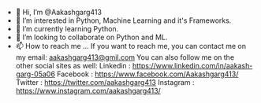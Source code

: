 - 👋 Hi, I’m @Aakashgarg413
- 👀 I’m interested in Python, Machine Learning and it's Frameworks.
- 🌱 I’m currently learning Python.
- 💞️ I’m looking to collaborate on Python and ML.
- 📫 How to reach me ...                If you want to reach me, you can contact me on my email:  aakashgarg413@gmil.com
                                        You can also follow me on the other social sites as well:
                                        Linkedin : https://www.linkedin.com/in/aakash-garg-05a06
                                        Facebook : https://www.facebook.com/Aakashgarg413/
                                        Twitter : https://twitter.com/aakashgarg413
                                        Instagram : https://www.instagram.com/aakashgarg413/

<!---
Aakashgarg413/Aakashgarg413 is a ✨ special ✨ repository because its `README.md` (this file) appears on your GitHub profile.
You can click the Preview link to take a look at your changes.
--->
